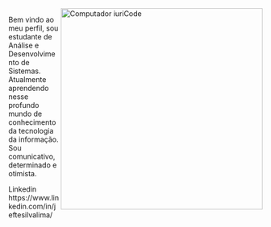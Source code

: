 <img src="https://raw.githubusercontent.com/MicaelliMedeiros/micaellimedeiros/master/image/computer-illustration.png" min-width="400px" max-width="400px" width="400px" align="right" alt="Computador iuriCode">

<p align="left"> 
  Bem vindo ao meu perfil, sou estudante de Análise e Desenvolvimento de Sistemas. Atualmente aprendendo nesse profundo mundo de conhecimento da tecnologia da informação.
Sou comunicativo, determinado e otimista.
</p>

<p align="left">
  
</p>

<p align="left">
  Linkedin https://www.linkedin.com/in/jeftesilvalima/ 
</p>
